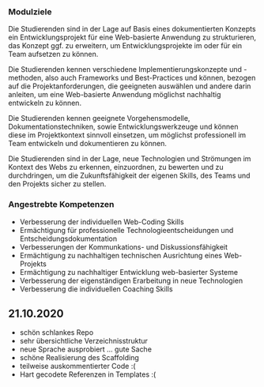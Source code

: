 ### Modulziele
Die Studierenden sind in der Lage auf Basis eines dokumentierten Konzepts ein Entwicklungsprojekt für eine Web-basierte Anwendung zu strukturieren, das Konzept ggf. zu erweitern, um Entwicklungsprojekte im oder für ein Team aufsetzen zu können.

Die Studierenden kennen verschiedene Implementierungskonzepte und -methoden, also auch Frameworks und Best-Practices und können, bezogen auf die Projektanforderungen, die geeigneten auswählen und andere darin anleiten, um eine Web-basierte Anwendung möglichst nachhaltig entwickeln zu können.

Die Studierenden kennen geeignete Vorgehensmodelle, Dokumentationstechniken, sowie Entwicklungswerkzeuge und können diese im Projektkontext sinnvoll einsetzen, um möglichst professionell im Team entwickeln und dokumentieren zu können.

Die Studierenden sind in der Lage, neue Technologien und Strömungen im Kontext des Webs zu erkennen, einzuordnen, zu bewerten und zu durchdringen, um die Zukunftsfähigkeit der eigenen Skills, des Teams und den Projekts sicher zu stellen.

### Angestrebte Kompetenzen
- Verbesserung der individuellen Web-Coding Skills
- Ermächtigung für professionelle Technologieentscheidungen und Entscheidungsdokumentation
- Verbesserungen der Kommunkations- und Diskussionsfähigkeit
- Ermächtigung zu nachhaltigen technischen Ausrichtung eines Web-Projekts
- Ermächtigung zu nachhaltiger Entwicklung web-basierter Systeme
- Verbesserung der eigenständigen Erarbeitung in neue Technologien
- Verbesserung die individuellen Coaching Skills

## 21.10.2020
- schön schlankes Repo
- sehr übersichtliche Verzeichnisstruktur
- neue Sprache ausprobiert … gute Sache
- schöne Realisierung des Scaffolding
- teilweise auskommentierter Code :(
- Hart gecodete Referenzen in Templates :(